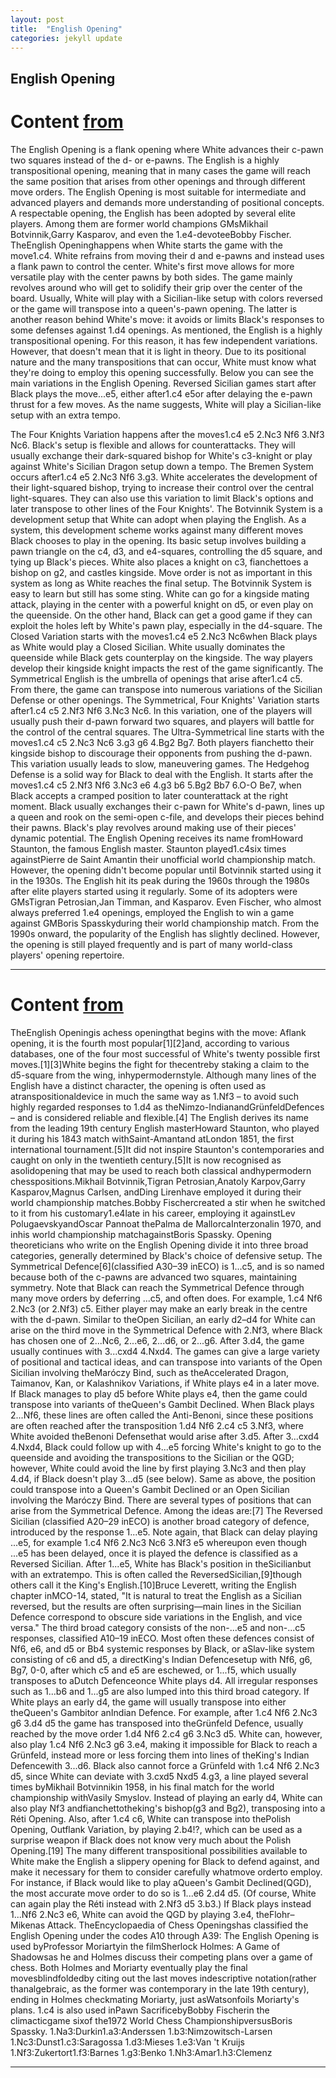 ```yaml
---
layout: post
title:  "English Opening"
categories: jekyll update
---
```


## English Opening
# Content [from](https://www.chess.com/openings/English-Opening)
The English Opening is a flank opening where White advances their c-pawn two squares instead of the d- or e-pawns. The English is a highly transpositional opening, meaning that in many cases the game will reach the same position that arises from other openings and through different move orders. The English Opening is most suitable for intermediate and advanced players and demands more understanding of positional concepts.
A respectable opening, the English has been adopted by several elite players. Among them are former world champions GMsMikhail Botvinnik,Garry Kasparov, and even the 1.e4-devoteeBobby Fischer.
TheEnglish Openinghappens when White starts the game with the move1.c4. White refrains from moving their d and e-pawns and instead uses a flank pawn to control the center.
White's first move allows for more versatile play with the center pawns by both sides. The game mainly revolves around who will get to solidify their grip over the center of the board.
Usually, White will play with a Sicilian-like setup with colors reversed or the game will transpose into a queen's-pawn opening. The latter is another reason behind White's move: it avoids or limits Black's responses to some defenses against 1.d4 openings.
As mentioned, the English is a highly transpositional opening. For this reason, it has few independent variations. However, that doesn't mean that it is light in theory. Due to its positional nature and the many transpositions that can occur, White must know what they're doing to employ this opening successfully. Below you can see the main variations in the English Opening.
Reversed Sicilian games start after Black plays the move...e5, either after1.c4 e5or after delaying the e-pawn thrust for a few moves. As the name suggests, White will play a Sicilian-like setup with an extra tempo.

The Four Knights Variation happens after the moves1.c4 e5 2.Nc3 Nf6 3.Nf3 Nc6. Black's setup is flexible and allows for counterattacks. They will usually exchange their dark-squared bishop for White's c3-knight or play against White's Sicilian Dragon setup down a tempo.
The Bremen System occurs after1.c4 e5 2.Nc3 Nf6 3.g3. White accelerates the development of their light-squared bishop, trying to increase their control over the central light-squares. They can also use this variation to limit Black's options and later transpose to other lines of the Four Knights'.
The Botvinnik System is a development setup that White can adopt when playing the English. As a system, this development scheme works against many different moves Black chooses to play in the opening.
Its basic setup involves building a pawn triangle on the c4, d3, and e4-squares, controlling the d5 square, and tying up Black's pieces. White also places a knight on c3, fianchettoes a bishop on g2, and castles kingside. Move order is not as important in this system as long as White reaches the final setup.
The Botvinnik System is easy to learn but still has some sting. White can go for a kingside mating attack, playing in the center with a powerful knight on d5, or even play on the queenside. On the other hand, Black can get a good game if they can exploit the holes left by White's pawn play, especially in the d4-square.
The Closed Variation starts with the moves1.c4 e5 2.Nc3 Nc6when Black plays as White would play a Closed Sicilian. White usually dominates the queenside while Black gets counterplay on the kingside. The way players develop their kingside knight impacts the rest of the game significantly.
The Symmetrical English is the umbrella of openings that arise after1.c4 c5. From there, the game can transpose into numerous variations of the Sicilian Defense or other openings.
The Symmetrical, Four Knights' Variation starts after1.c4 c5 2.Nf3 Nf6 3.Nc3 Nc6. In this variation, one of the players will usually push their d-pawn forward two squares, and players will battle for the control of the central squares.
The Ultra-Symmetrical line starts with the moves1.c4 c5 2.Nc3 Nc6 3.g3 g6 4.Bg2 Bg7. Both players fianchetto their kingside bishop to discourage their opponents from pushing the d-pawn. This variation usually leads to slow, maneuvering games.
The Hedgehog Defense is a solid way for Black to deal with the English. It starts after the moves1.c4 c5 2.Nf3 Nf6 3.Nc3 e6 4.g3 b6 5.Bg2 Bb7 6.O-O Be7, when Black accepts a cramped position to later counterattack at the right moment. Black usually exchanges their c-pawn for White's d-pawn, lines up a queen and rook on the semi-open c-file, and develops their pieces behind their pawns. Black's play revolves around making use of their pieces' dynamic potential.
The English Opening receives its name fromHoward Staunton, the famous English master. Staunton played1.c4six times againstPierre de Saint Amantin their unofficial world championship match. However, the opening didn't become popular until Botvinnik started using it in the 1930s.
The English hit its peak during the 1960s through the 1980s after elite players started using it regularly. Some of its adopters were GMsTigran Petrosian,Jan Timman, and Kasparov. Even Fischer, who almost always preferred 1.e4 openings, employed the English to win a game against GMBoris Spasskyduring their world championship match.
From the 1990s onward, the popularity of the English has slightly declined. However, the opening is still played frequently and is part of many world-class players' opening repertoire.

---

# Content [from](https://en.wikipedia.org/wiki/English_Opening)

TheEnglish Openingis achess openingthat begins with the move:
Aflank opening, it is the fourth most popular[1][2]and, according to various databases, one of the four most successful of White's twenty possible first moves.[1][3]White begins the fight for thecentreby staking a claim to the d5-square from the wing, inhypermodernstyle. Although many lines of the English have a distinct character, the opening is often used as atranspositionaldevice in much the same way as 1.Nf3 – to avoid such highly regarded responses to 1.d4 as theNimzo-IndianandGrünfeldDefences – and is considered reliable and flexible.[4]
The English derives its name from the leading 19th century English masterHoward Staunton, who played it during his 1843 match withSaint-Amantand atLondon 1851, the first international tournament.[5]It did not inspire Staunton's contemporaries and caught on only in the twentieth century.[5]It is now recognised as asolidopening that may be used to reach both classical andhypermodern chesspositions.Mikhail Botvinnik,Tigran Petrosian,Anatoly Karpov,Garry Kasparov,Magnus Carlsen, andDing Lirenhave employed it during their world championship matches.Bobby Fischercreated a stir when he switched to it from his customary1.e4late in his career, employing it againstLev PolugaevskyandOscar Pannoat thePalma de MallorcaInterzonalin 1970, and inhis world championship matchagainstBoris Spassky.
Opening theoreticians who write on the English Opening divide it into three broad categories, generally determined by Black's choice of defensive setup.
The Symmetrical Defence[6](classified A30–39 inECO) is 1...c5, and is so named because both of the c-pawns are advanced two squares, maintaining symmetry. Note that Black can reach the Symmetrical Defence through many move orders by deferring ...c5, and often does. For example, 1.c4 Nf6 2.Nc3 (or 2.Nf3) c5.
Either player may make an early break in the centre with the d-pawn.
Similar to theOpen Sicilian, an early d2–d4 for White can arise on the third move in the Symmetrical Defence with 2.Nf3, where Black has chosen one of 2...Nc6, 2...e6, 2...d6, or 2...g6.
After 3.d4, the game usually continues with 3...cxd4 4.Nxd4. The games can give a large variety of positional and tactical ideas, and can transpose into variants of the Open Sicilian involving theMaróczy Bind, such as theAccelerated Dragon, Taimanov, Kan, or Kalashnikov Variations, if White plays e4 in a later move. If Black manages to play d5 before White plays e4, then the game could transpose into variants of theQueen's Gambit Declined.
When Black plays 2...Nf6, these lines are often called the Anti-Benoni, since these positions are often reached after the transposition 1.d4 Nf6 2.c4 c5 3.Nf3, where White avoided theBenoni Defensethat would arise after 3.d5. After 3...cxd4 4.Nxd4, Black could follow up with 4...e5 forcing White's knight to go to the queenside and avoiding the transpositions to the Sicilian or the QGD; however, White could avoid the line by first playing 3.Nc3 and then play 4.d4, if Black doesn't play 3...d5 (see below). Same as above, the position could transpose into a Queen's Gambit Declined or an Open Sicilian involving the Maróczy Bind.
There are several types of positions that can arise from the Symmetrical Defence. Among the ideas are:[7]
The Reversed Sicilian (classified A20–29 inECO) is another broad category of defence, introduced by the response 1...e5. Note again, that Black can delay playing ...e5, for example 1.c4 Nf6 2.Nc3 Nc6 3.Nf3 e5 whereupon even though ...e5 has been delayed, once it is played the defence is classified as a Reversed Sicilian.
After 1...e5, White has Black's position in theSicilianbut with an extratempo. This is often called the ReversedSicilian,[9]though others call it the King's English.[10]Bruce Leverett, writing the English chapter inMCO-14, stated, "It is natural to treat the English as a Sicilian reversed, but the results are often surprising—main lines in the Sicilian Defence correspond to obscure side variations in the English, and vice versa."
The third broad category consists of the non-...e5 and non-...c5 responses, classified A10–19 inECO. Most often these defences consist of Nf6, e6, and d5 or Bb4 systemic responses by Black, or aSlav-like system consisting of c6 and d5, a directKing's Indian Defencesetup with Nf6, g6, Bg7, 0-0, after which c5 and e5 are eschewed, or 1...f5, which usually transposes to aDutch Defenceonce White plays d4. All irregular responses such as 1...b6 and 1...g5 are also lumped into this third broad category.
If White plays an early d4, the game will usually transpose into either theQueen's Gambitor anIndian Defence.
For example, after 1.c4 Nf6 2.Nc3 g6 3.d4 d5 the game has transposed into theGrünfeld Defence, usually reached by the move order 1.d4 Nf6 2.c4 g6 3.Nc3 d5.
White can, however, also play 1.c4 Nf6 2.Nc3 g6 3.e4, making it impossible for Black to reach a Grünfeld, instead more or less forcing them into lines of theKing's Indian Defencewith 3...d6. Black also cannot force a Grünfeld with 1.c4 Nf6 2.Nc3 d5, since White can deviate with 3.cxd5 Nxd5 4.g3, a line played several times byMikhail Botvinnikin 1958, in his final match for the world championship withVasily Smyslov.
Instead of playing an early d4, White can also play Nf3 andfianchettotheking's bishop(g3 and Bg2), transposing into a Réti Opening.
Also, after 1.c4 c6, White can transpose into thePolish Opening, Outflank Variation, by playing 2.b4!?, which can be used as a surprise weapon if Black does not know very much about the Polish Opening.[19]
The many different transpositional possibilities available to White make the English a slippery opening for Black to defend against, and make it necessary for them to consider carefully whatmove orderto employ. For instance, if Black would like to play aQueen's Gambit Declined(QGD), the most accurate move order to do so is 1...e6 2.d4 d5. (Of course, White can again play the Réti instead with 2.Nf3 d5 3.b3.) If Black plays instead 1...Nf6 2.Nc3 e6, White can avoid the QGD by playing 3.e4, theFlohr–Mikenas Attack.
TheEncyclopaedia of Chess Openingshas classified the English Opening under the codes A10 through A39:
The English Opening is used byProfessor Moriartyin the filmSherlock Holmes: A Game of Shadowsas he and Holmes discuss their competing plans over a game of chess.  Both Holmes and Moriarty eventually play the final movesblindfoldedby citing out the last moves indescriptive notation(rather thanalgebraic, as the former was contemporary in the late 19th century), ending in Holmes checkmating Moriarty, just asWatsonfoils Moriarty's plans.
1.c4 is also used inPawn SacrificebyBobby Fischerin the climacticgame sixof the1972 World Chess ChampionshipversusBoris Spassky.
1.Na3:Durkin1.a3:Anderssen
1.b3:Nimzowitsch-Larsen
1.Nc3:Dunst1.c3:Saragossa
1.d3:Mieses
1.e3:Van 't Kruijs
1.Nf3:Zukertort1.f3:Barnes
1.g3:Benko
1.Nh3:Amar1.h3:Clemenz

---

